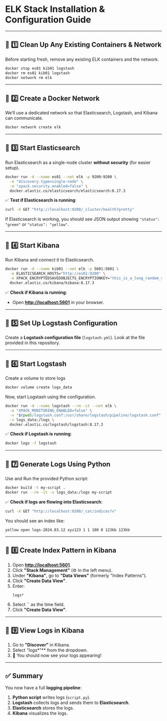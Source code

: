 # ELK Stack Installation & Configuration Guide

---

## **🔹 1️⃣ Clean Up Any Existing Containers & Network**

Before starting fresh, remove any existing ELK containers and the network.

```sh
docker stop es01 kib01 logstash
docker rm es01 kib01 logstash
docker network rm elk
```

---

## **🔹 2️⃣ Create a Docker Network**

We’ll use a dedicated network so that Elasticsearch, Logstash, and Kibana can communicate.

```sh
docker network create elk
```

---

## **🔹 3️⃣ Start Elasticsearch**

Run Elasticsearch as a single-node cluster **without security** (for easier setup).

```sh
docker run -d --name es01 --net elk -p 9200:9200 \
  -e "discovery.type=single-node" \
  -e "xpack.security.enabled=false" \
  docker.elastic.co/elasticsearch/elasticsearch:8.17.3
```

✅ **Test if Elasticsearch is running**:

```sh
curl -X GET "http://localhost:9200/_cluster/health?pretty"
```

If Elasticsearch is working, you should see JSON output showing `"status": "green"` or `"status": "yellow"`.

---

## **🔹 4️⃣ Start Kibana**

Run Kibana and connect it to Elasticsearch.

```sh
docker run -d --name kib01 --net elk -p 5601:5601 \
  -e ELASTICSEARCH_HOSTS="http://es01:9200" \
  -e XPACK_ENCRYPTEDSAVEDOBJECTS_ENCRYPTIONKEY="this_is_a_long_random_string_change_it" \
  docker.elastic.co/kibana/kibana:8.17.3
```

✅ **Check if Kibana is running**:

- Open [**http://localhost:5601**](http://localhost:5601) in your browser.

---

## **🔹 5️⃣ Set Up Logstash Configuration**

Create a **Logstash configuration file** (`logstash.yml`). Look at the file provided in this repository.

---

## **🔹 6️⃣ Start Logstash**

Create a volume to store logs
```sh
docker volume create logs_data
```

Now, start Logstash using the configuration.

```sh
docker run -d --name logstash --rm -it --net elk \
  -e "XPACK_MONITORING_ENABLED=false" \
  -v "$(pwd)/logstash.conf:/usr/share/logstash/pipeline/logstash.conf" \
  -v logs_data:/logs \
  docker.elastic.co/logstash/logstash:8.17.3
```

✅ **Check if Logstash is running**:

```sh
docker logs -f logstash
```

---

## **🔹 7️⃣ Generate Logs Using Python**

Use and Run the provided Python script:

```sh
docker build -t my-script .
docker run --rm -it -v logs_data:/logs my-script
```

✅ **Check if logs are flowing into Elasticsearch**:

```sh
curl -X GET "http://localhost:9200/_cat/indices?v"
```

You should see an index like:

```
yellow open logs-2024.03.12 xyz123 1 1 100 0 123kb 123kb
```

---

## **🔹 8️⃣ Create Index Pattern in Kibana**

1. Open [**http://localhost:5601**](http://localhost:5601).
2. Click **"Stack Management"** (⚙️ in the left menu).
3. Under **"Kibana"**, go to **"Data Views"** (formerly "Index Patterns").
4. Click **"Create Data View"**.
5. Enter:
   ```
   logs*
   ```
6. Select `` as the time field.
7. Click **"Create Data View"**.

---

## **🔹 9️⃣ View Logs in Kibana**

1. Go to **"Discover"** in Kibana.
2. Select *"logs**"*\* from the dropdown.
3. 🎉 You should now see your logs appearing!

---

## **✅ Summary**

You now have a full **logging pipeline**:

1. **Python script** writes logs (`script.py`).
2. **Logstash** collects logs and sends them to **Elasticsearch**.
3. **Elasticsearch** stores the logs.
4. **Kibana** visualizes the logs.


